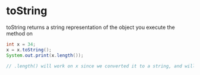 # toString

toString returns a string representation of the object you execute the method on

```java
int x = 34;
x = x.toString();
System.out.print(x.length());

// .length() will work on x since we converted it to a string, and will print: 43
```
